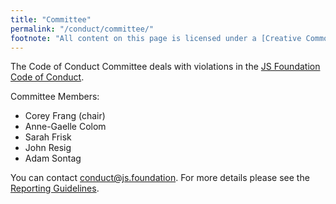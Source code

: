 ```yaml
---
title: "Committee"
permalink: "/conduct/committee/"
footnote: "All content on this page is licensed under a [Creative Commons Attribution](https://creativecommons.org/licenses/by/3.0/) license. ![Creative Commons Attribution 3.0](https://licensebuttons.net/l/by/3.0/88x31.png)"
---
```


The Code of Conduct Committee deals with violations in the [JS Foundation Code of Conduct][].

Committee Members:

* Corey Frang (chair)
* Anne-Gaelle Colom
* Sarah Frisk
* John Resig
* Adam Sontag

You can contact [conduct@js.foundation][]. For more details please see the [Reporting Guidelines][].

[JS Foundation Code of Conduct]: {{site.url}}/conduct/
[conduct@js.foundation]: mailto:conduct@js.foundation
[Reporting Guidelines]: {{site.url}}/conduct/reporting/
